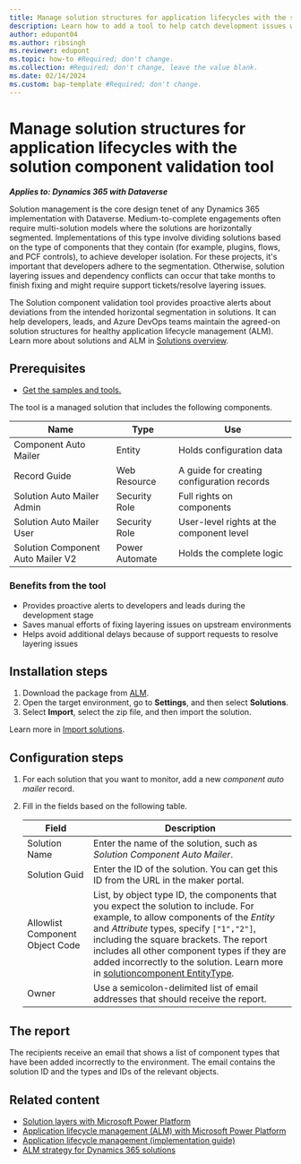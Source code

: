 ```yaml
---
title: Manage solution structures for application lifecycles with the solution component validation tool
description: Learn how to add a tool to help catch development issues with solution components in Dynamics 365 implementation projects.
author: edupont04
ms.author: ribsingh
ms.reviewer: edupont
ms.topic: how-to #Required; don't change.
ms.collection: #Required; don't change, leave the value blank. 
ms.date: 02/14/2024
ms.custom: bap-template #Required; don't change.
---
```


# Manage solution structures for application lifecycles with the solution component validation tool

***Applies to: Dynamics 365 with Dataverse***

Solution management is the core design tenet of any Dynamics 365 implementation with Dataverse. Medium-to-complete engagements often require multi-solution models where the solutions are horizontally segmented. Implementations of this type involve dividing solutions based on the type of components that they contain (for example, plugins, flows, and PCF controls), to achieve developer isolation. For these projects, it's important that developers adhere to the segmentation. Otherwise, solution layering issues and dependency conflicts can occur that take months to finish fixing and might require support tickets/resolve layering issues.

The Solution component validation tool provides proactive alerts about deviations from the intended horizontal segmentation in solutions. It can help developers, leads, and Azure DevOps teams maintain the agreed-on solution structures for healthy application lifecycle management (ALM). Learn more about solutions and ALM in [Solutions overview](/power-apps/maker/data-platform/solutions-overview).

## Prerequisites

- [Get the samples and tools.](https://github.com/microsoft/Dynamics-365-FastTrack-Implementation-Assets/tree/master/Customer%20Service/ALM/)

The tool is a managed solution that includes the following components.

| Name | Type | Use |
|---|---|---|
| Component Auto Mailer | Entity | Holds configuration data |
| Record Guide | Web Resource | A guide for creating configuration records |
| Solution Auto Mailer Admin | Security Role | Full rights on components |
| Solution Auto Mailer User | Security Role | User-level rights at the component level |
| Solution Component Auto Mailer V2 | Power Automate | Holds the complete logic |

### Benefits from the tool

- Provides proactive alerts to developers and leads during the development stage
- Saves manual efforts of fixing layering issues on upstream environments
- Helps avoid additional delays because of support requests to resolve layering issues

## Installation steps

1. Download the package from [ALM](https://github.com/microsoft/Dynamics-365-FastTrack-Implementation-Assets/tree/master/Customer%20Service/ALM/).
1. Open the target environment, go to **Settings**, and then select **Solutions**.
1. Select **Import**, select the zip file, and then import the solution.

Learn more in [Import solutions](/power-apps/maker/data-platform/import-update-export-solutions).

## Configuration steps

1. For each solution that you want to monitor, add a new *component auto mailer* record.
1. Fill in the fields based on the following table.

    | Field | Description |
    |---|---|
    | Solution Name | Enter the name of the solution, such as *Solution Component Auto Mailer*. |
    | Solution Guid | Enter the ID of the solution. You can get this ID from the URL in the maker portal. |
    | Allowlist Component Object Code | List, by object type ID, the components that you expect the solution to include. For example, to allow components of the *Entity* and *Attribute* types, specify `["1","2"]`, including the square brackets. The report includes all other component types if they are added incorrectly to the solution. Learn more in [solutioncomponent EntityType](/power-apps/developer/data-platform/webapi/reference/solutioncomponent?view=dataverse-latest&preserve-view=true). |
    | Owner | Use a semicolon-delimited list of email addresses that should receive the report. |

## The report

The recipients receive an email that shows a list of component types that have been added incorrectly to the environment. The email contains the solution ID and the types and IDs of the relevant objects.

## Related content

- [Solution layers with Microsoft Power Platform](/power-platform/alm/solution-layers-alm)
- [Application lifecycle management (ALM) with Microsoft Power Platform](/power-platform/alm/)
- [Application lifecycle management (implementation guide)](../implementation-guide/application-lifecycle-management.md)
- [ALM strategy for Dynamics 365 solutions](../implementation-guide/application-lifecycle-management-product.md#customer-engagement-apps)
